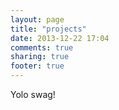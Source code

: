 ```yaml
---
layout: page
title: "projects"
date: 2013-12-22 17:04
comments: true
sharing: true
footer: true
---
```

Yolo swag!

